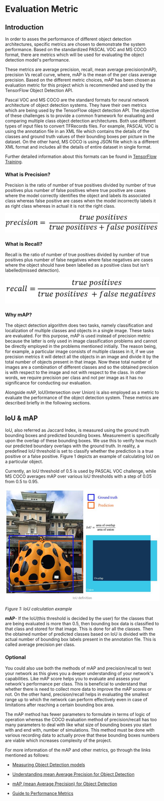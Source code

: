 # Evaluation Metric

## Introduction

In order to asses the performance of different object detection architectures, specific metrics are chosen to demonstrate the system performance. Based on the standardized PASCAL VOC and MS COCO format, there are metrics which will be used for evaluating the object detection model's performance. 

These metrics are average precision, recall, mean average precision(mAP), precision Vs recall curve, where, mAP is the mean of the per class average precision. Based on the different metric choices, mAP has been chosen as evaluation metric for this project which is recommended and used by the TensorFlow Object Detection API.

Pascal VOC  and MS COCO are the standard formats for neural network architecture of object detection systems. They have their own metrics which are being used by the TensorFlow object detection API. The objective of these challenges is to provide a common framework for evaluating and comparing multiple class object detection architectures. Both use different types of input files to convert TFRecords files. For example, PASCAL VOC is using the annotation file in an XML file which contains the details of the classes and ground truth values of their bounding boxes per picture in the dataset. On the other hand, MS COCO is using JSON file which is a different XML format and includes all the details of entire dataset in single format.

Further detailed information about this formats can be found in [TensorFlow Training](../../../tensorflow_training/).

### What is Precision?

Precision is the ratio of number of true positives divided by number of true positives plus number of false positives where true positive are cases where the model correctly identifies the object and labels its associated class whereas false positive are cases when the model incorrectly labels it as right class whereas in actual it is not the right class.

![](doc_images/precision.jpeg)

### What is Recall?

Recall is the ratio of number of true positives divided by number of true positives plus number of false negatives where false negatives are cases where the object should have been labelled as a positive class but isn't labelled(missed detection). 

![](doc_images/recall.jpeg)

### Why mAP?

The object detection algorithm does two tasks, namely classification and localization of multiple classes and objects in a single image. These tasks are evaluated. For this purpose, mAP is used instead of precision metric because the latter is only used in image classification problems and cannot be directly employed in the problems mentioned initially. The reason being, for example, a particular image consists of multiple classes in it, if we use precision metrics it will detect all the objects in an image and divide it by the total number of objects present in that image. Now these total number of images are a combination of different classes and so the obtained precision is with respect to the image and not with respect to the class. In other words, we require precision per class and not per image as it has no significance for conducting our evaluation.

Alongside mAP, IoU(Intersection over Union) is also employed as a metric to evaluate the performance of the object detection system. These metrics are described briefly in the following sections.

## IoU & mAP

IoU, also referred as Jaccard Index, is measured using the ground truth bounding boxes and predicted bounding boxes. Measurement is specifically upon the overlap of these bounding boxes. We use this to verify how much our predicted boundary overlaps with the ground truth. In reality, a predefined IoU threshold is set to classify whether the prediction is a true positive or a false positive. Figure 1 depicts an example of calculating IoU on a particular object. 

Currently, an IoU threshold of 0.5 is used by PASCAL VOC challenge, while MS COCO averages mAP over various IoU thresholds with a step of 0.05 from 0.5 to 0.95.



![img](doc_images/clip_image.jpeg)

*Figure 1: IoU calculation example*

**mAP**- If the IoU(this threshold is decided by the user) for the classes that are being evaluated is more than 0.5, then bounding box data is classified to that class and stored for that image. This is done for all the classes. Then the obtained number of predicted classes based on IoU is divided with the actual number of bounding box labels present in the annotation file. This is called average precision per class.

### Optional

You could also use both the methods of mAP and precision/recall to test your network as this gives you a deeper understanding of your network's capabilities. Like mAP score helps you to evaluate and assess your network's performance per class. This is beneficial to understand that whether there is need to collect more data to improve the mAP scores or not. On the other hand, precision/recall helps in evaluating the smallest range up to which the network can perform effectively even in case of  limitations after reaching a certain bounding box area.

The mAP method has fewer parameters to formulate in terms of logic of operation whereas the COCO evaluation method of precision/recall has too many parameters to deal with like what size of bounding boxes you start with and end with, number of simulations. This method must be done with various recording data to actually prove that these bounding boxes numbers are viable which increases complexity of the project.  

For more information of the mAP and other metrics, go through the links mentioned as follows: 

- [Measuring Object Detection models](https://tarangshah.com/blog/2018-01-27/what-is-map-understanding-the-statistic-of-choice-for-comparing-object-detection-models/ )
- [Understanding mean Average Precision for Object Detection](https://medium.com/analytics-vidhya/map-mean-average-precision-for-object-detection-with-simple-python-demonstration-dcc7b3850a07)

- [mAP (mean Average Precision) for Object Detection](https://medium.com/@jonathan_hui/map-mean-average-precision-for-object-detection-45c121a31173 )

- [Guide to Performance Metrics](https://manalelaidouni.github.io/manalelaidouni.github.io/Evaluating-Object-Detection-Models-Guide-to-Performance-Metrics.html )



 

